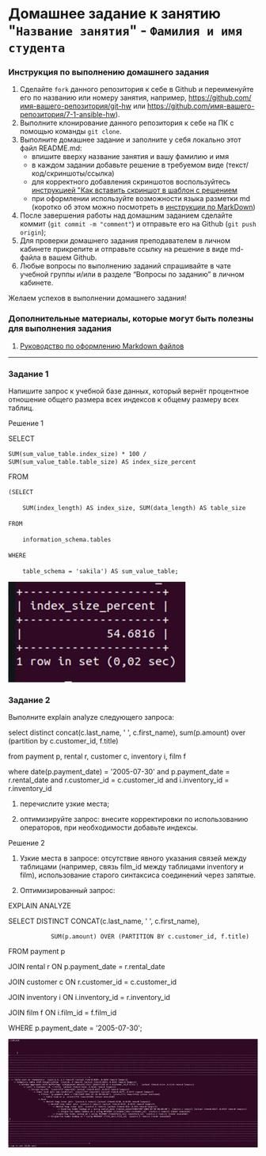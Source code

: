 # Домашнее задание к занятию "`Название занятия`" - `Фамилия и имя студента`


### Инструкция по выполнению домашнего задания

   1. Сделайте `fork` данного репозитория к себе в Github и переименуйте его по названию или номеру занятия, например, https://github.com/имя-вашего-репозитория/git-hw или  https://github.com/имя-вашего-репозитория/7-1-ansible-hw).
   2. Выполните клонирование данного репозитория к себе на ПК с помощью команды `git clone`.
   3. Выполните домашнее задание и заполните у себя локально этот файл README.md:
      - впишите вверху название занятия и вашу фамилию и имя
      - в каждом задании добавьте решение в требуемом виде (текст/код/скриншоты/ссылка)
      - для корректного добавления скриншотов воспользуйтесь [инструкцией "Как вставить скриншот в шаблон с решением](https://github.com/netology-code/sys-pattern-homework/blob/main/screen-instruction.md)
      - при оформлении используйте возможности языка разметки md (коротко об этом можно посмотреть в [инструкции  по MarkDown](https://github.com/netology-code/sys-pattern-homework/blob/main/md-instruction.md))
   4. После завершения работы над домашним заданием сделайте коммит (`git commit -m "comment"`) и отправьте его на Github (`git push origin`);
   5. Для проверки домашнего задания преподавателем в личном кабинете прикрепите и отправьте ссылку на решение в виде md-файла в вашем Github.
   6. Любые вопросы по выполнению заданий спрашивайте в чате учебной группы и/или в разделе “Вопросы по заданию” в личном кабинете.
   
Желаем успехов в выполнении домашнего задания!
   
### Дополнительные материалы, которые могут быть полезны для выполнения задания

1. [Руководство по оформлению Markdown файлов](https://gist.github.com/Jekins/2bf2d0638163f1294637#Code)

---

### Задание 1

Напишите запрос к учебной базе данных, который вернёт процентное отношение общего размера всех индексов к общему размеру всех таблиц.


Решение 1

SELECT 

    SUM(sum_value_table.index_size) * 100 / SUM(sum_value_table.table_size) AS index_size_percent

FROM

    (SELECT 

        SUM(index_length) AS index_size, SUM(data_length) AS table_size

    FROM

        information_schema.tables

    WHERE

        table_schema = 'sakila') AS sum_value_table;


![1](https://github.com/StasAlginin/gitlab-hw/blob/main/img/index1.jpeg)


### Задание 2

Выполните explain analyze следующего запроса:

select distinct concat(c.last_name, ' ', c.first_name), sum(p.amount) over (partition by c.customer_id, f.title)

from payment p, rental r, customer c, inventory i, film f

where date(p.payment_date) = '2005-07-30' and p.payment_date = r.rental_date and r.customer_id = c.customer_id and i.inventory_id = r.inventory_id

1) перечислите узкие места;

2) оптимизируйте запрос: внесите корректировки по использованию операторов, при необходимости добавьте индексы.


Решение 2

1) Узкие места в запросе: отсутствие явного указания связей между таблицами (например, связь film_id между таблицами inventory и film), использование старого синтаксиса соединений через запятые.


2) Оптимизированный запрос:

EXPLAIN ANALYZE

SELECT DISTINCT CONCAT(c.last_name, ' ', c.first_name), 

                SUM(p.amount) OVER (PARTITION BY c.customer_id, f.title)

FROM payment p

JOIN rental r ON p.payment_date = r.rental_date

JOIN customer c ON r.customer_id = c.customer_id

JOIN inventory i ON i.inventory_id = r.inventory_id

JOIN film f ON i.film_id = f.film_id

WHERE p.payment_date = '2005-07-30';


![2](https://github.com/StasAlginin/gitlab-hw/blob/main/img/index2.jpeg)


